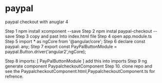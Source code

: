 # paypal
paypal checkout with anuglar 4


Step 1 npm install xcomponent --save
Step 2 npm instal paypal-checkout --save
Step 3 copy and past <script src="https://www.paypalobjects.com/api/checkout.js"></script> Into index.html file
Step 4 open app.module.ts
Step 5 import * as ngCore from '@angular/core';
Step 6 declare const paypal: any;
Step 7 export const PayPalButtonModule = paypal.Button.driver('angular2',ngCore);

Step 8 imports: [ PayPalButtonModule ] add this into imports
Step 9 ng generate component  PaypalcheckoutComponent
Step 10. clone repo and see the PaypalcheckoutComponent.html,PaypalcheckoutComponent.ts for refrence.
